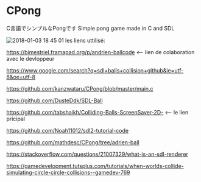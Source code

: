 # CPong
C言語でシンプルなPongです Simple pong game made in C and SDL

![2018-01-03 18 45 01](https://user-images.githubusercontent.com/5270809/34544865-d72f63dc-f0b6-11e7-85f9-7c7f3ecf7ddb.png)
  les liens uttilisé:

https://bimestriel.framapad.org/p/andrien-ballcode <-- lien de colaboration avec le devloppeur

https://www.google.com/search?q=sdl+balls+collision+github&ie=utf-8&oe=utf-8

https://github.com/kanzwataru/CPong/blob/master/main.c

https://github.com/DusteDdk/SDL-Ball

https://github.com/tabshaikh/Colliding-Balls-ScreenSaver-2D- <-- le lien pricipal

https://github.com/Noah11012/sdl2-tutorial-code

https://github.com/mathdesc/CPong/tree/adrien-ball

https://stackoverflow.com/questions/21007329/what-is-an-sdl-renderer

https://gamedevelopment.tutsplus.com/tutorials/when-worlds-collide-simulating-circle-circle-collisions--gamedev-769
